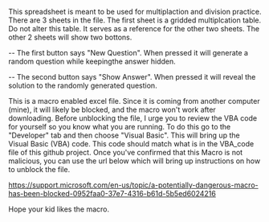 This spreadsheet is meant to be used for multiplaction and division practice. There are 3 sheets in the file. The first sheet is a gridded multiplcation table.
Do not alter this table. It serves as a reference for the other two sheets. The other 2 sheets will show two bottons.

-- The first button says "New Question". When pressed it will generate a random question while keepingthe answer hidden.

-- The second button says "Show Answer". When pressed it will reveal the solution to the randomly generated question.

This is a macro enabled excel file. Since it is coming from another computer (mine), it will likely be blocked, and the macro won't work after downloading.
Before unblocking the file, I urge you to review the VBA code for yourself so you know what you are running. To do this go to the "Developer" tab and then
choose "Visual Basic". This will bring up the Visual Basic (VBA) code. This code should match what is in the VBA_code file of this github project.
Once you've confirmed that this Macro is not malicious, you can use the url below which will bring up instructions on how to unblock the file.

https://support.microsoft.com/en-us/topic/a-potentially-dangerous-macro-has-been-blocked-0952faa0-37e7-4316-b61d-5b5ed6024216

Hope your kid likes the macro.
